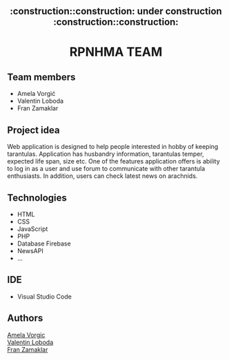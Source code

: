 <h2 align="center"> :construction::construction: under construction :construction::construction:</h2>
<h1 align="center"> RPNHMA TEAM</h1>

## Team members 
- Amela Vorgić
- Valentin Loboda
- Fran Zamaklar

## Project idea
Web application is designed to help people interested in hobby of keeping tarantulas. Application has husbandry information, tarantulas temper, expected life span, size etc.
One of the features application offers is ability to log in as a user and use forum to communicate with other tarantula enthusiasts. In addition, users can check latest news on arachnids.

## Technologies
- HTML
- CSS
- JavaScript
- PHP
- Database Firebase
- NewsAPI
- ...

## IDE  
- Visual Studio Code

## Authors
[Amela Vorgic](https://github.com/AmelaVorgic) \
[Valentin Loboda](https://github.com/vvvaaalll) \
[Fran Zamaklar](https://github.com/franzamaklar)
